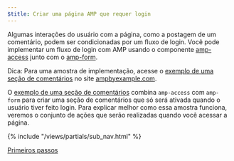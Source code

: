 ```yaml
---
$title: Criar uma página AMP que requer login
---
```

Algumas interações do usuário com a página, como a postagem de um comentário, podem ser condicionadas por um fluxo de login. Você pode implementar um fluxo de login com AMP usando o componente [amp-access](/pt_br/docs/reference/components/amp-access) junto com o [amp-form](/pt_br/docs/reference/components/amp-form).

Dica: Para uma amostra de implementação, acesse o [exemplo de uma seção de comentários](https://ampbyexample.com/samples_templates/comment_section/) no site [ampbyexample.com](https://ampbyexample.com).

O [exemplo de uma seção de comentários](https://ampbyexample.com/samples_templates/comment_section/) combina `amp-access` com `amp-form` para criar uma seção de comentários que só será ativada quando o usuário tiver feito login. Para explicar melhor como essa amostra funciona, veremos o conjunto de ações que serão realizadas quando você acessar a página.

{% include "/views/partials/sub_nav.html" %}

<div class="prev-next-buttons">
<a class="button" href="{{g.doc('/content/amp-dev/documentation/guides-and-tutorials/develop/login.md locale=doc.locale).url.path}}"><span class="arrow-next">Primeiros passos</span></a>
</div>
